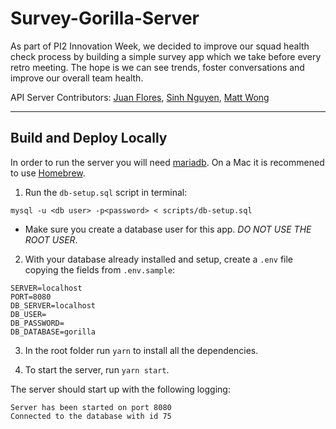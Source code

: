 # Survey-Gorilla-Server


As part of PI2 Innovation Week, we decided to improve our squad health check process by building a simple survey app which we take before every retro meeting. The hope is we can see trends, foster conversations and improve our overall team health.

API Server Contributors:
[Juan Flores](https://github.com/juanflo), 
[Sinh Nguyen](https://github.com/sinkng), 
[Matt Wong](https://github.com/wongm3)

------------------------------------------

## Build and Deploy Locally

In order to run the server you will need [mariadb](https://mariadb.org/). On a Mac it is recommened to use [Homebrew](https://brew.sh/).


1. Run the `db-setup.sql` script in terminal:
```
mysql -u <db user> -p<password> < scripts/db-setup.sql
```
* Make sure you create a database user for this app. _DO NOT USE THE ROOT USER_.

2. With your database already installed and setup, create a `.env` file copying the fields from `.env.sample`:
```
SERVER=localhost
PORT=8080
DB_SERVER=localhost
DB_USER=
DB_PASSWORD=
DB_DATABASE=gorilla
```
3. In the root folder run `yarn` to install all the dependencies.

4. To start the server, run `yarn start`.

The server should start up with the following logging:
```
Server has been started on port 8080
Connected to the database with id 75
```